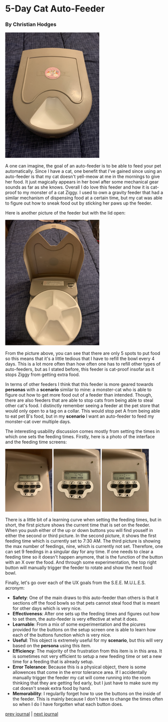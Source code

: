 # 5-Day Cat Auto-Feeder

### By Christian Hodges

<img src="../../assets/cat-feeder/cat-closed.JPG" width="300" alt="A brown cat auto-feeder">

A one can imagine, the goal of an auto-feeder is to be able to feed your pet automatically. Since I have a cat, one benefit that I've gained since using an auto-feeder is that my cat doesn't yell-meow at me in the mornings to give her food. It just magically appears in her bowl after some mechanical gear sounds as far as she knows. Overall I do love this feeder and how it is cat-proof to my monster of a cat Ziggy. I used to own a gravity feeder that had a similar mechanism of dispensing food at a certain time, but my cat was able to figure out how to sneak food out by sticking her paws up the feeder. 

Here is another picture of the feeder but with the lid open:

<img src="../../assets/cat-feeder/cat-open.JPG" width="300" alt="East Wing Door">

From the picture above, you can see that there are only 5 spots to put food so this means that it's a little tedious that I have to refill the bowl every 4 days. This is a lot more often than how often one has to refill other types of auto-feeders, but as I stated before, this feeder is cat-proof insofar as it stops Ziggy from getting extra food.

In terms of other feeders I think that this feeder is more geared towards **personas** with a **scenario** similar to mine: a monster-cat who is able to figure out how to get more food out of a feeder than intended. Though, there are also feeders that are able to stop cats from being able to steal other cat's food. I distinctly remember seeing a feeder at the pet store that would only open to a tag on a collar. This would stop pet A from being able to eat pet B's food, but in my **scenario** I want an auto-feeder to feed my monster-cat over multiple days.

The interesting usability discussion comes mostly from setting the times in which one sets the feeding times. Firstly, here is a photo of the interface and the feeding time screens:

<img src="../../assets/cat-feeder/cat-clock.JPG" width="150" alt="East Wing Door"> <img src="../../assets/cat-feeder/cat-feeding.JPG" width="150" alt="East Wing Door"> <img src="../../assets/cat-feeder/cat-feeding-max.JPG" width="150" alt="East Wing Door">

There is a little bit of a learning curve when setting the feeding times, but in short, the first picture shows the current time that is set on the feeder. When you push either of the up or down buttons you will find youself in either the second or third picture. In the second picture, it shows the first feeding time which is currently set to 7:30 AM. The third picture is showing the max number of feedings, nine, which is currently not set. Therefore, one can set 9 feedings in a singular day for any time. If one needs to clear a feeding time so it doesn't happen anymore, that is the function of the button with an X over the food. And through some experimentation, the top right button will manually trigger the feeder to rotate and show the next food bowl.

Finally, let's go over each of the UX goals from the S.E.E. M.U.L.E.S. acronym:

- **Safety**: One of the main draws to this auto-feeder than others is that it sections off the food bowls so that pets cannot steal food that is meant for other days which is very nice.
- **Effectiveness**: After one sets up the feeding times and figures out how to set them, the auto-feeder is very effective at what it does.
- **Learnable**: From a mix of some experimentation and the picures provided for the buttons on the setup screen one is able to learn how each of the buttons function which is very nice.
- **Useful**: This object is extremely useful for my **scenario**, but this will very based on the **persona** using this item.
- **Efficiency**: The majority of the frustration from this item is in this area. It is sometimes not very efficient to setup a new feeding time or set a new time for a feeding that is already setup.
- **Error Tolerance**: Because this is a physical object, there is some allowences that come in the error tolerance area. If I accidentally manually trigger the feeder my cat will come running into the room thinking that they are getting fed early, but I just have to make sure my cat doesn't sneak extra food by hand.
- **Memorability**: I regularlly forget how to use the buttons on the inside of the feeder. This is mainly because I don't have to change the times often so when I do I have forgotten what each button does.

[prev journal](../j01) | [next journal](../j03)
